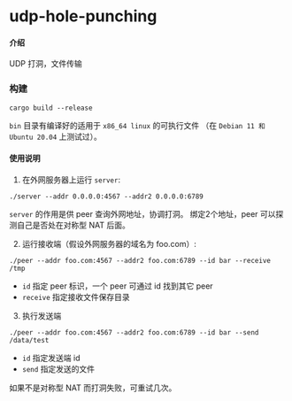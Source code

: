 # udp-hole-punching

#### 介绍
UDP 打洞，文件传输

### 构建

```shell
cargo build --release
```

`bin` 目录有编译好的适用于 `x86_64 linux` 的可执行文件
（在 `Debian 11 和 Ubuntu 20.04` 上测试过）。

#### 使用说明

1. 在外网服务器上运行 `server`:

```shell
./server --addr 0.0.0.0:4567 --addr2 0.0.0.0:6789
```

`server` 的作用是供 peer 查询外网地址，协调打洞。 绑定2个地址，peer 可以探测自己是否处在对称型 NAT 后面。

2. 运行接收端（假设外网服务器的域名为 foo.com）:
```shell
./peer --addr foo.com:4567 --addr2 foo.com:6789 --id bar --receive /tmp
```

- `id` 指定 peer 标识，一个 peer 可通过 id 找到其它 peer
- `receive` 指定接收文件保存目录

3. 执行发送端
```shell
./peer --addr foo.com:4567 --addr2 foo.com:6789 --id bar --send /data/test
```

- `id` 指定发送端 id
- `send` 指定发送的文件

如果不是对称型 NAT 而打洞失败，可重试几次。
